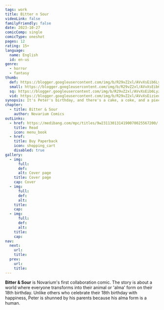 ```yaml
---
tags: work
title: Bitter n Sour
videoLink: false
familyFriendly: false
date: 2023-10-27
comicComp: single
comicType: oneshot
pages: 12
rating: 15+
language: 
  name: English
  id: en-us
genre:
  - horror
  - fantasy
thumb:
  def: https://blogger.googleusercontent.com/img/b/R29vZ2xl/AVvXsEib6Lyzo7RqNDieIwHqz_LVEOKmW6o22gOWFWSkwjf7jKTruDeV_vA_jBtUHlBnAOXMrFxaehnfJMo9O23u8Ywo8PRYQhKSWjKSfuIKmW2h5vn3OoIfiN7Qs4P4BCU-PXtYFzjnd_oR6gEKSzbI7NtJKg3VgqQGMlwf3mAa-MaRdtIj9VM4j4NJkD7HE9ew/s800/BnS.jpg
  small: https://blogger.googleusercontent.com/img/b/R29vZ2xl/AVvXsEib6Lyzo7RqNDieIwHqz_LVEOKmW6o22gOWFWSkwjf7jKTruDeV_vA_jBtUHlBnAOXMrFxaehnfJMo9O23u8Ywo8PRYQhKSWjKSfuIKmW2h5vn3OoIfiN7Qs4P4BCU-PXtYFzjnd_oR6gEKSzbI7NtJKg3VgqQGMlwf3mAa-MaRdtIj9VM4j4NJkD7HE9ew/s300/BnS.jpg
  sq: https://blogger.googleusercontent.com/img/b/R29vZ2xl/AVvXsEib6Lyzo7RqNDieIwHqz_LVEOKmW6o22gOWFWSkwjf7jKTruDeV_vA_jBtUHlBnAOXMrFxaehnfJMo9O23u8Ywo8PRYQhKSWjKSfuIKmW2h5vn3OoIfiN7Qs4P4BCU-PXtYFzjnd_oR6gEKSzbI7NtJKg3VgqQGMlwf3mAa-MaRdtIj9VM4j4NJkD7HE9ew/s800-p/BnS.jpg
  vid: https://blogger.googleusercontent.com/img/b/R29vZ2xl/AVvXsEizieuUfJeJarfBhjvujd4wyLnEjhe3_Kifx0Q1UX0QeTktapFmaFsX0QnbZSf8kLqpmjIrfJWJ2xfdTuSIbJ1xONtKEpxXtAU-auVYu8P96BGws42Gbu6CB4B7SXHH-rAqzG4Pd1UJmxhRFJAzJMybDWs6Wb7_vjhniSCiz9vgup6PbdCCPpdlcUkhQEgt/w1280-h720-p-rw-lo/ban-BNS.jpg
synopsis: It's Peter's birthday, and there's a cake, a coke, and a piece of meat all over the countertop. It was great, but why is everyone there frowning?
chapter:
  - title: Bitter & Sour
    author: Novarium Comics
outLinks:
  - href: https://medibang.com/mpc/titles/9w2311301314190070025567200/
    title: Read
    icon: menu_book
  - href: 
    title: Buy Paperback
    icon: shopping_cart
    disabled: true
gallery:
  - img:
      full:
      def:
      alt: Cover page
    title: Cover page
    cap: Cover
  - img:
      full:
      def:
      alt:
    title:
    cap:
  - img:
      full:
      def:
      alt:
    title:
    cap:
nav:
  next:
    url:
    title:
  prev:
    url:
    title:
---
```

<strong>Bitter &amp; Sour</strong> is Novarium's first collaboration comic. The story is about a world where everyone transforms into their animal or 'alma' form on their 18th birthday. Unlike others who celebrate their 18th birthday with happiness, Peter is shunned by his parents because his alma form is a human.